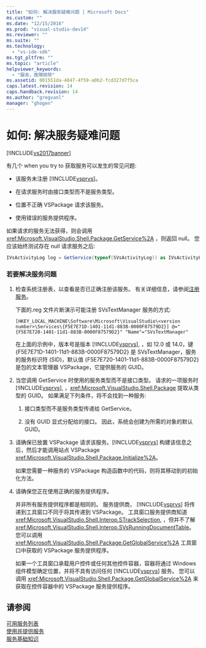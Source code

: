 ```yaml
---
title: "如何: 解决服务疑难问题 | Microsoft Docs"
ms.custom: ""
ms.date: "12/15/2016"
ms.prod: "visual-studio-dev14"
ms.reviewer: ""
ms.suite: ""
ms.technology: 
  - "vs-ide-sdk"
ms.tgt_pltfrm: ""
ms.topic: "article"
helpviewer_keywords: 
  - "服务，故障排除"
ms.assetid: 001551da-4847-4f59-a0b2-fcd327d7f5ca
caps.latest.revision: 14
caps.handback.revision: 14
ms.author: "gregvanl"
manager: "ghogen"
---
```

# 如何: 解决服务疑难问题
[!INCLUDE[vs2017banner](../code-quality/includes/vs2017banner.md)]

有几个 when you try to 获取服务可以发生的常见问题:  
  
-   该服务未注册 [!INCLUDE[vsprvs](../code-quality/includes/vsprvs_md.md)]。  
  
-   在请求服务时由接口类型而不是服务类型。  
  
-   位置不正确 VSPackage 请求该服务。  
  
-   使用错误的服务提供程序。  
  
 如果请求的服务无法获得，则会调用 <xref:Microsoft.VisualStudio.Shell.Package.GetService%2A> ，则返回 null。 您应该始终测试存在 null 请求服务之后:  
  
```c#  
IVsActivityLog log = GetService(typeof(SVsActivityLog)) as IVsActivityLog; if (log == null) return;  
```  
  
### 若要解决服务问题  
  
1.  检查系统注册表，以查看是否已正确注册该服务。 有关详细信息，请参阅[注册服务](../misc/registering-services.md)。  
  
     下面的.reg 文件片断演示可能注册 SVsTextManager 服务的方式:  
  
    ```  
    [HKEY_LOCAL_MACHINE\Software\Microsoft\VisualStudio\<version number>\Services\{F5E7E71D-1401-11d1-883B-0000F87579D2}] @="{F5E7E720-1401-11d1-883B-0000F87579D2}" "Name"="SVsTextManager"  
    ```  
  
     在上面的示例中，版本号是版本 [!INCLUDE[vsprvs](../code-quality/includes/vsprvs_md.md)], ，如 12.0 或 14.0，键 {F5E7E71D\-1401\-11d1\-883B\-0000F87579D2} 是 SVsTextManager，服务的服务标识符 \(SID\)，默认值 {F5E7E720\-1401\-11d1\-883B\-0000F87579D2} 是包的文本管理器 VSPackage，它提供服务的 GUID。  
  
2.  当您调用 GetService 时使用的服务类型而不是接口类型。 请求的一项服务时 [!INCLUDE[vsprvs](../code-quality/includes/vsprvs_md.md)], ，<xref:Microsoft.VisualStudio.Shell.Package> 提取从类型的 GUID。 如果满足下列条件，将不会找到一种服务:  
  
    1.  接口类型而不是服务类型传递给 GetService。  
  
    2.  没有 GUID 显式分配给的接口。 因此，系统会创建为所需的对象的默认 GUID。  
  
3.  请确保已放置 VSPackage 请求该服务。[!INCLUDE[vsprvs](../code-quality/includes/vsprvs_md.md)] 构建该信息之后，然后才能调用站点 VSPackage <xref:Microsoft.VisualStudio.Shell.Package.Initialize%2A>。  
  
     如果您需要一种服务的 VSPackage 构造函数中的代码，则将其移动到的初始化方法。  
  
4.  请确保您正在使用正确的服务提供程序。  
  
     并非所有服务提供程序都是相同的。 服务提供商， [!INCLUDE[vsprvs](../code-quality/includes/vsprvs_md.md)] 将传递到工具窗口不同于将其传递到 VSPackage。 工具窗口服务提供商知道 <xref:Microsoft.VisualStudio.Shell.Interop.STrackSelection>, ，但并不了解 <xref:Microsoft.VisualStudio.Shell.Interop.SVsRunningDocumentTable>。 您可以调用 <xref:Microsoft.VisualStudio.Shell.Package.GetGlobalService%2A> 工具窗口中获取的 VSPackage 服务提供程序。  
  
     如果一个工具窗口承载用户控件或任何其他控件容器，容器将通过 Windows 组件模型确定位置，并将不具有访问任何 [!INCLUDE[vsprvs](../code-quality/includes/vsprvs_md.md)] 服务。 您可以调用 <xref:Microsoft.VisualStudio.Shell.Package.GetGlobalService%2A> 来获取在控件容器中的 VSPackage 服务提供程序。  
  
## 请参阅  
 [可用服务列表](../extensibility/internals/list-of-available-services.md)   
 [使用并提供服务](../extensibility/using-and-providing-services.md)   
 [服务基础知识](../extensibility/internals/service-essentials.md)